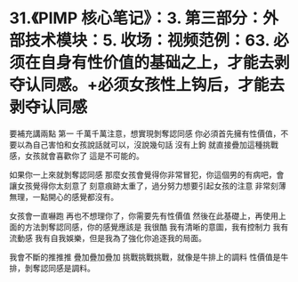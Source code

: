 # 31.《PIMP 核心笔记》：3. 第三部分：外部技术模块：5. 收场：视频范例：63. 必须在自身有性价值的基础之上，才能去剥夺认同感。+必须女孩性上钩后，才能去剥夺认同感

要補充講兩點 第一 千萬千萬注意，想實現剝奪認同感 你必須首先擁有性價值，不要以為自己害怕和女孩說話就可以，沒說幾句話 沒有上鉤 就直接疊加這種挑戰感，女孩就會喜歡你了 這是不可能的。

如果你一上來就剝奪認同感 那麼女孩會覺得你非常冒犯，你這個男的有病吧，會讓女孩覺得你太刻意了 刻意痕跡太重了，過分努力想要引起女孩的注意 非常刻薄無理，一點開心的感覺都沒有。

女孩會一直嚇跑 再也不想理你了，你需要先有性價值 然後在此基礎上，再使用上面的方法剝奪認同感，你的感覺應該是 我很酷 我有清晰的意圖，我有控制力 我有流動感 我有自我娛樂，但是我為了強化你追逐我的局面。

我會不斷的推推推 疊加疊加疊加 挑戰挑戰挑戰，就像是牛排上的調料 性價值是牛排，剝奪認同感是調料。